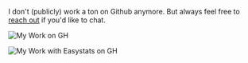 I don't (publicly) work a ton on Github anymore. But always feel free to [reach out](https://pdwaggoner.github.io/) if you'd like to chat.

![My Work on GH](https://github-readme-stats.vercel.app/api/?username=pdwaggoner&show_icons=true&title_color=fff&icon_color=79ff97&text_color=9f9f9f&bg_color=151515)


![My Work with Easystats on GH](https://github-readme-stats.vercel.app/api/?username=easystats&show_icons=true&title_color=fff&icon_color=79ff97&text_color=9f9f9f&bg_color=151515)
